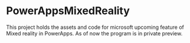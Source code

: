 # PowerAppsMixedReality
This project holds the assets and code for microsoft upcoming feature of Mixed reality in PowerApps. As of now the program is in private preview.
